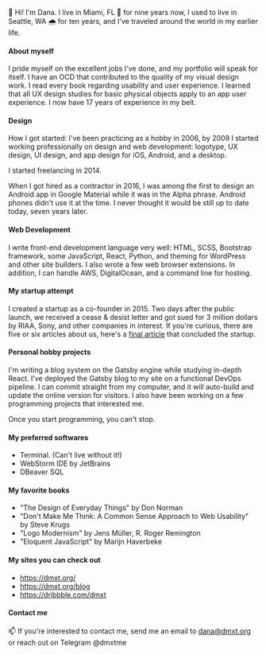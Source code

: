 👋 Hi! I'm Dana. I live in Miami, FL 🌴 for nine years now, I used to live in Seattle, WA 🌧 for ten years, and I've traveled around the world in my earlier life.

#### About myself
I pride myself on the excellent jobs I've done, and my portfolio will speak for itself. I have an OCD that contributed to the quality of my visual design work. I read every book regarding usability and user experience. I learned that all UX design studies for basic physical objects apply to an app user experience. I now have 17 years of experience in my belt.

#### Design
How I got started: I've been practicing as a hobby in 2006, by 2009 I started working professionally on design and web development: logotype, UX design, UI design, and app design for iOS, Android, and a desktop.

I started freelancing in 2014. 

When I got hired as a contractor in 2016, I was among the first to design an Android app in Google Material while it was in the Alpha phrase. Android phones didn't use it at the time. I never thought it would be still up to date today, seven years later.

#### Web Development
I write front-end development language very well: HTML, SCSS, Bootstrap framework, some JavaScript, React, Python, and theming for WordPress and other site builders. I also wrote a few web browser extensions. In addition, I can handle AWS, DigitalOcean, and a command line for hosting.

#### My startup attempt
I created a startup as a co-founder in 2015. Two days after the public launch, we received a cease & desist letter and got sued for 3 million dollars by RIAA, Sony, and other companies in interest. If you're curious, there are five or six articles about us, here's a [final article](https://torrentfreak.com/riaa-and-aurous-settle-piracy-lawsuit-for-3-million-151209/) that concluded the startup.

#### Personal hobby projects
I'm writing a blog system on the Gatsby engine while studying in-depth React. I've deployed the Gatsby blog to my site on a functional DevOps pipeline. I can commit straight from my computer, and it will auto-build and update the online version for visitors. I also have been working on a few programming projects that interested me.

Once you start programming, you can't stop.

#### My preferred softwares
* Terminal. (Can't live without it!)
* WebStorm IDE by JetBrains
* DBeaver SQL

#### My favorite books
* "The Design of Everyday Things" by Don Norman
* "Don't Make Me Think: A Common Sense Approach to Web Usability" by Steve Krugs
* "Logo Modernism" by Jens Müller, R. Roger Remington
* "Eloquent JavaScript" by Marijn Haverbeke

#### My sites you can check out
* https://dmxt.org/
* https://dmxt.org/blog
* https://dribbble.com/dmxt

#### Contact me
📫 If you're interested to contact me, send me an email to dana@dmxt.org or reach out on Telegram @dmxtme
